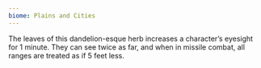 ```yaml
---
biome: Plains and Cities
---
```

The leaves of this dandelion-esque herb increases a character’s eyesight for 1 minute. They can see twice as far, and when in missile combat, all ranges are treated as if 5 feet less. 

